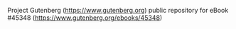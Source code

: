 Project Gutenberg (https://www.gutenberg.org) public repository for eBook #45348 (https://www.gutenberg.org/ebooks/45348)
